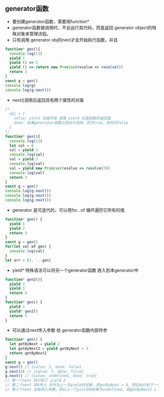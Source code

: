 ## generator函数
+ 要创建generator函数，需要用function*
+ generator函数被调用时，不会运行其代码，而是返回 generator object的特殊对象来管理流程。
+ 只有调用 generator obj的next才会开始执行函数，并且
```js
function* gen(){
  console.log(11)
  yield 1
  yield () => 2
  yield () => return new Promise(resolve => resolve()) 
  return 3
}
const g = gen()
console.log(g)
console.log(g.next())
```
+ next()调用后返回具有两个属性的对象
```js
/* 
  obj = {
    value: yield 后面的值 或者 yield 后面函数的返回值
    done: 如果generator函数以及执行完成，则为true，否则为false
  } 
*/
function* gen(){
  console.log(11)
  let val = 0
  val = yield 1
  console.log(val)
  val = yield 2
  console.log(val)
  val = yield new Promise(resolve => resolve(3)) 
  console.log(val)
  return 3
}
const g = gen()
console.log(g.next())
console.log(g.next())
console.log(g.next())
```
+ generator 是可迭代的，可以用for...of 循环遍历它所有的值
```js
function* gen() {
  yield 1
  yield 2
  return 3
}
const g = gen()
for(let val of gen) {
  console.log(val)
}
let arr = [1, ...gen]
```
+ yield* 特殊语法可以将另一个generator函数 嵌入到本generator中
```js
function* gen2(){
  yield 2
  yield 3
  return 4
}
function* gen() {
  yield 1
  yield* gen2()
  return 5
}
```
+ 可以通过next传入参数 给 generator函数内部传参 
```js
function* gen() {
  let getByNext = yield 2
  let getByNext2 = yield getByNext + 3
  return getByNext2
}
const g = gen()
g.next() // {value: 2, done: false}
g.next(4) // {value: 7, done: false} 
g.next() // {value: undefined, done: true}
// 第一个next 执行到了 yield 2
// 第二个next 将4传入 并作为上一次yield的结果，即getByNext = 4，然后执行到下一个yield, 结果为 {value:7, done: false}
// 第三个next 没有传入参数，所以上一个yield的结果为undefined, 即getByNext2 = undefined, 并继续执行到return，佐伊结果为 {value: undefined, done: true}
```